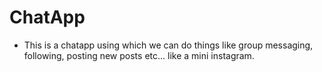 # ChatApp

- This is a chatapp using which we can do things like group messaging, following, posting new posts etc... like a mini instagram.
